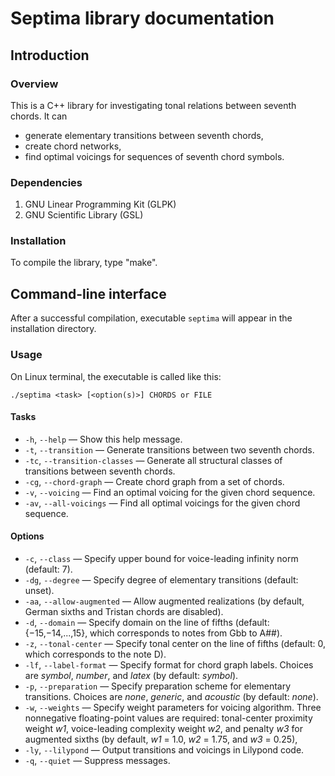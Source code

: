 # Septima library documentation

## Introduction

### Overview
This is a C++ library for investigating tonal relations between seventh chords. It can
* generate elementary transitions between seventh chords,
* create chord networks,
* find optimal voicings for sequences of seventh chord symbols.

### Dependencies
1. GNU Linear Programming Kit (GLPK)
2. GNU Scientific Library (GSL)

### Installation
To compile the library, type "make".

## Command-line interface

After a successful compilation, executable `septima` will appear in the installation directory.

### Usage

On Linux terminal, the executable is called like this:

`./septima <task> [<option(s)>] CHORDS or FILE`

#### Tasks
- `-h`, `--help` &mdash; Show this help message.
- `-t`, `--transition` &mdash; Generate transitions between two seventh chords.
- `-tc`, `--transition-classes` &mdash; Generate all structural classes of transitions between seventh chords.
- `-cg`, `--chord-graph` &mdash; Create chord graph from a set of chords.
- `-v`, `--voicing` &mdash; Find an optimal voicing for the given chord sequence.
- `-av`, `--all-voicings` &mdash; Find all optimal voicings for the given chord sequence.

#### Options
- `-c`, `--class` &mdash; Specify upper bound for voice-leading infinity norm (default: 7).
- `-dg`, `--degree` &mdash; Specify degree of elementary transitions (default: unset).
- `-aa`, `--allow-augmented` &mdash; Allow augmented realizations (by default, German sixths and Tristan chords are disabled).
- `-d`, `--domain` &mdash; Specify domain on the line of fifths (default: {−15,−14,...,15}, which corresponds to notes from Gbb to A##).
- `-z`, `--tonal-center` &mdash; Specify tonal center on the line of fifths (default: 0, which corresponds to the note D).
- `-lf`, `--label-format` &mdash; Specify format for chord graph labels. Choices are *symbol*, *number*, and *latex* (by default: *symbol*).
- `-p`, `--preparation` &mdash; Specify preparation scheme for elementary transitions. Choices are *none*, *generic*, and *acoustic* (by default: *none*).
- `-w`, `--weights` &mdash; Specify weight parameters for voicing algorithm. Three nonnegative floating-point values are required: tonal-center proximity weight *w1*, voice-leading complexity weight *w2*, and penalty *w3* for augmented sixths (by default, *w1* = 1.0, *w2* = 1.75, and *w3* = 0.25),
- `-ly`, `--lilypond` &mdash; Output transitions and voicings in Lilypond code.
- `-q`, `--quiet` &mdash; Suppress messages.
